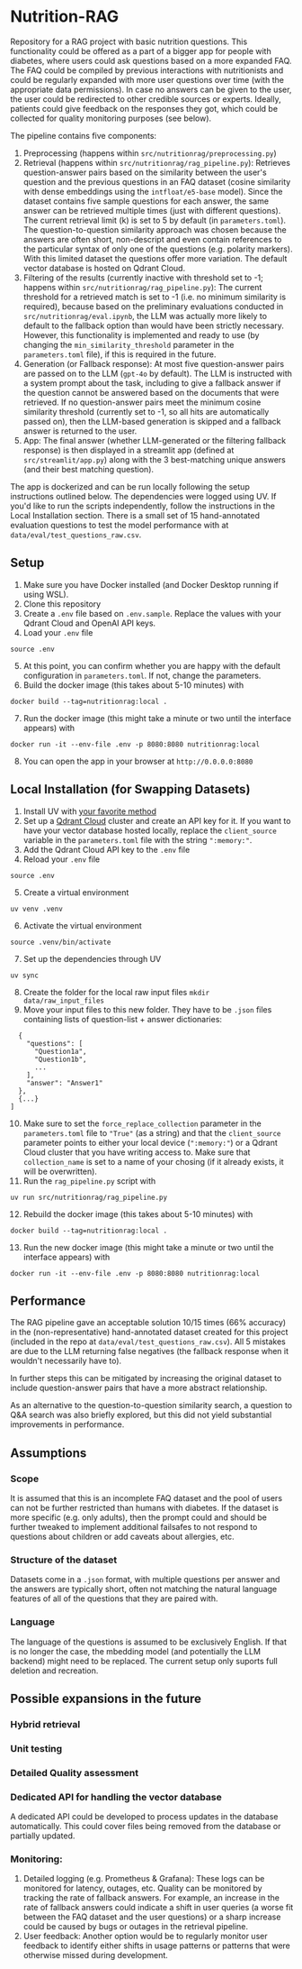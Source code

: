 # Nutrition-RAG
Repository for a RAG project with basic nutrition questions. This functionality could be offered as a part of a bigger app for people with diabetes, where users could ask questions based on a more expanded FAQ. The FAQ could be compiled by previous interactions with nutritionists and could be regularly expanded with more user questions over time (with the appropriate data permissions). In case no answers can be given to the user, the user could be redirected to other credible sources or experts. Ideally, patients could give feedback on the responses they got, which could be collected for quality monitoring purposes (see below).

The pipeline contains five components:
1. Preprocessing (happens within `src/nutritionrag/preprocessing.py`)
2. Retrieval (happens within `src/nutritionrag/rag_pipeline.py`):
Retrieves question-answer pairs based on the similarity between the user's question and the previous questions in an FAQ dataset (cosine similarity with dense embeddings using the `intfloat/e5-base` model). Since the dataset contains five sample questions for each answer, the same answer can be retrieved multiple times (just with different questions). The current retrieval limit (k) is set to 5 by default (in `parameters.toml`).
The question-to-question similarity approach was chosen because the answers are often short, non-descript and even contain references to the particular syntax of only one of the questions (e.g. polarity markers). With this limited dataset the questions offer more variation. The default vector database is hosted on Qdrant Cloud.
3. Filtering of the results (currently inactive with threshold set to -1; happens within `src/nutritionrag/rag_pipeline.py`):
The current threshold for a retrieved match is set to -1 (i.e. no minimum similarity is required), because based on the preliminary evaluations conducted in `src/nutritionrag/eval.ipynb`, the LLM was actually more likely to default to the fallback option than would have been strictly necessary.
However, this functionality is implemented and ready to use (by changing the `min_similarity_threshold` parameter in the `parameters.toml` file), if this is required in the future.
4. Generation (or Fallback response): At most five question-answer pairs are passed on to the LLM (`gpt-4o` by default). The LLM is instructed with a system prompt about the task, including to give a fallback answer if the question cannot be answered based on the documents that were retrieved.
If no question-answer pairs meet the minimum cosine similarity threshold (currently set to -1, so all hits are automatically passed on), then the LLM-based generation is skipped and a fallback answer is returned to the user.
5. App: The final answer (whether LLM-generated or the filtering fallback response) is then displayed in a streamlit app (defined at `src/streamlit/app.py`) along with the 3 best-matching unique answers (and their best matching question).

The app is dockerized and can be run locally following the setup instructions outlined below.
The dependencies were logged using UV. If you'd like to run the scripts independently, follow the instructions in the Local Installation section. There is a small set of 15 hand-annotated evaluation questions to test the model performance with at `data/eval/test_questions_raw.csv`.


## Setup
1. Make sure you have Docker installed (and Docker Desktop running if using WSL).
2. Clone this repository
3. Create a `.env` file based on `.env.sample`. Replace the values with your Qdrant Cloud and OpenAI API keys.
4. Load your `.env` file
```
source .env
```
5. At this point, you can confirm whether you are happy with the default configuration in `parameters.toml`. If not, change the parameters.
6. Build the docker image (this takes about 5-10 minutes) with
```
docker build --tag=nutritionrag:local .
```
7. Run the docker image (this might take a minute or two until the interface appears) with
```
docker run -it --env-file .env -p 8080:8080 nutritionrag:local
```
8. You can open the app in your browser at `http://0.0.0.0:8080`


## Local Installation (for Swapping Datasets)
1. Install UV with [your favorite method](https://docs.astral.sh/uv/getting-started/installation/#pypi)
2. Set up a [Qdrant Cloud](https://cloud.qdrant.io) cluster and create an API key for it. If you want to have your vector database hosted locally, replace the `client_source` variable in the `parameters.toml` file with the string `":memory:"`.
3. Add the Qdrant Cloud API key to the `.env` file
4. Reload your `.env` file
```
source .env
```
5. Create a virtual environment
```
uv venv .venv
```
6. Activate the virtual environment
```
source .venv/bin/activate
```
7. Set up the dependencies through UV
```
uv sync
```
8. Create the folder for the local raw input files
```mkdir data/raw_input_files```
9. Move your input files to this new folder. They have to be `.json` files containing lists of question-list + answer dictionaries:
```[
  {
    "questions": [
      "Question1a",
      "Question1b",
      ...
    ],
    "answer": "Answer1"
  },
  {...}
]
```
10. Make sure to set the `force_replace_collection` parameter in the `parameters.toml` file to `"True"` (as a string) and that the `client_source` parameter points to either your local device (`":memory:"`) or a Qdrant Cloud cluster that you have writing access to. Make sure that `collection_name` is set to a name of your chosing (if it already exists, it will be overwritten).
11. Run the `rag_pipeline.py` script with
```
uv run src/nutritionrag/rag_pipeline.py
```
12. Rebuild the docker image (this takes about 5-10 minutes) with
```
docker build --tag=nutritionrag:local .
```
13. Run the new docker image (this might take a minute or two until the interface appears) with
```
docker run -it --env-file .env -p 8080:8080 nutritionrag:local
```

## Performance
The RAG pipeline gave an acceptable solution 10/15 times (66% accuracy) in the (non-representative) hand-annotated dataset created for this project (included in the repo at `data/eval/test_questions_raw.csv`). All 5 mistakes are due to the LLM returning false negatives (the fallback response when it wouldn't necessarily have to).

In further steps this can be mitigated by increasing the original dataset to include question-answer pairs that have a more abstract relationship.

As an alternative to the question-to-question similarity search, a question to Q&A search was also briefly explored, but this did not yield substantial improvements in performance.


## Assumptions

### Scope
It is assumed that this is an incomplete FAQ dataset and the pool of users can not be further restricted than humans with diabetes. If the dataset is more specific (e.g. only adults), then the prompt could and should be further tweaked to implement additional failsafes to not respond to questions about children or add caveats about allergies, etc.

### Structure of the dataset
Datasets come in a `.json` format, with multiple questions per answer and the answers are typically short, often not matching the natural language features of all of the questions that they are paired with.

### Language
The language of the questions is assumed to be exclusively English. If that is no longer the case, the mbedding model (and potentially the LLM backend) might need to be replaced. The current setup only suports full deletion and recreation.


## Possible expansions in the future

### Hybrid retrieval

### Unit testing

### Detailed Quality assessment

### Dedicated API for handling the vector database
A dedicated API could be developed to process updates in the database automatically. This could cover files being removed from the database or partially updated.

### Monitoring:
1. Detailed logging (e.g. Prometheus & Grafana):
These logs can be monitored for latency, outages, etc.
Quality can be monitored by tracking the rate of fallback answers. For example, an increase in the rate of fallback answers could indicate a shift in user queries (a worse fit between the FAQ dataset and the user questions) or a sharp increase could be caused by bugs or outages in the retrieval pipeline.
2. User feedback: Another option would be to regularly monitor user feedback to identify either shifts in usage patterns or patterns that were otherwise missed during development.

